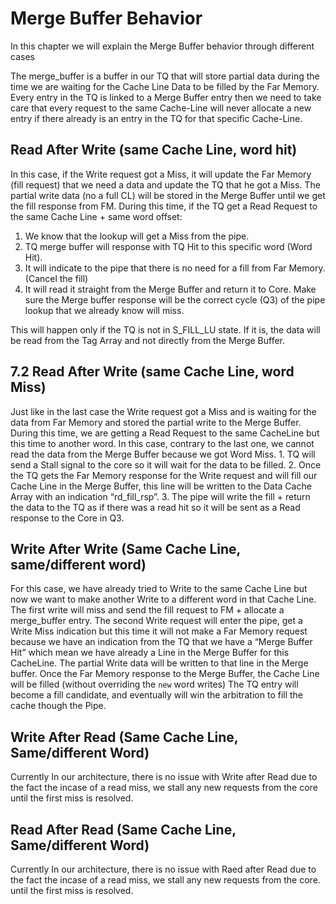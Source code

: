 
#  Merge Buffer Behavior
In this chapter we will explain the Merge Buffer behavior through different cases

The merge\_buffer is a buffer in our TQ that will store partial data during the time we are waiting for the Cache Line Data to be filled by the Far Memory. 
Every entry in the TQ is linked to a Merge Buffer entry then we need to take care that every request to the same Cache-Line will never allocate a new entry if there already is an entry in the TQ for that specific Cache-Line.
## Read After Write (same Cache Line, word hit)
In this case, if the Write request got a Miss, it will update the Far Memory (fill request) that we need a data and update the TQ that he got a Miss. 
The partial write data (no a full CL) will be stored in the Merge Buffer until we get the fill response from FM. 
During this time, if the TQ get a Read Request to the same Cache Line + same word offset:

1. We know that the lookup will get a Miss from the pipe. 
1. TQ merge buffer will response with TQ Hit to this specific word (Word Hit).
1. It will indicate to the pipe that there is no need for a fill from Far Memory. (Cancel the fill)
1. It will read it straight from the Merge Buffer and return it to Core. Make sure the Merge buffer response will be the correct cycle (Q3) of the pipe lookup that we already know will miss.

This will happen only if the TQ is not in S\_FILL\_LU state. If it is, the data will be read from the Tag Array and not directly from the Merge Buffer.
## 7.2 Read After Write (same Cache Line, word Miss)
Just like in the last case the Write request got a Miss and is waiting for the data from Far Memory and stored the partial write to the Merge Buffer.
During this time, we are getting a Read Request to the same CacheLine but this time to another word. In this case, contrary to the last one, we cannot read the data from the Merge Buffer because we got Word Miss. 
1\. TQ will send a Stall signal to the core so it will wait for the data to be filled. 
2\. Once the TQ gets the Far Memory response for the Write request and will fill our Cache Line in the Merge Buffer, this line will be written to the Data Cache Array with an indication “rd\_fill\_rsp”.
3\. The pipe will write the fill + return the data to the TQ as if there was a read hit so it will be sent as a Read response to the Core in Q3.

## Write After Write (Same Cache Line, same/different word)
For this case, we have already tried to Write to the same Cache Line but now we want to make another Write to a different word in that Cache Line. The first write will miss and send the fill request to FM + allocate a merge\_buffer entry.
The second Write request will enter the pipe, get a Write Miss indication but this time it will not make a Far Memory request because we have an indication from the TQ that we have a “Merge Buffer Hit” which mean we have already a Line in the Merge Buffer for this CacheLine. The partial Write data will be written to that line in the Merge buffer.
Once the Far Memory response to the Merge Buffer, the Cache Line will be filled (without overriding the `new` word writes)
The TQ entry will become a fill candidate, and eventually will win the arbitration to fill the cache though the Pipe.
## Write After Read (Same Cache Line, Same/different Word)
Currently In our architecture, there is no issue with Write after Read due to the fact the incase of a read miss, we stall any new requests from the core until the first miss is resolved. 

## Read After Read (Same Cache Line, Same/different Word)
Currently In our architecture, there is no issue with Raed after Read due to the fact the incase of a read miss, we stall any new requests from the core. until the first miss is resolved.

